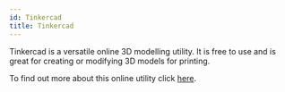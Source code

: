 ```yaml
---
id: Tinkercad
title: Tinkercad
---
```


Tinkercad is a versatile online 3D modelling utility. It is free to use and is great for creating or modifying 3D models for printing.

To find out more about this online utility click [here](https://www.tinkercad.com).
